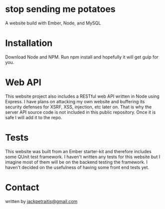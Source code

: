 stop sending me potatoes
===========

A website build with Ember, Node, and MySQL

Installation
============

Download Node and NPM. Run npm install and hopefully it will get gulp for you. 


Web API
=======

This website project also includes a RESTful web API written in Node using Express. I have plans on attacking my own website and buffering its security defenses for XSRF, XSS, injection, etc later on. That is why the server API source code is not included in this public repository. Once it is safe I will add it to the repo.

Tests
=====

This website was built from an Ember starter-kit and therefore includes some QUnit test framework. I haven't written any tests for this website but I imagine most of them will be on the backend testing the framework. I haven't decided on the usefulness of having some front end tests yet.


Contact
=======
written by jackpetraitis@gmail.com

